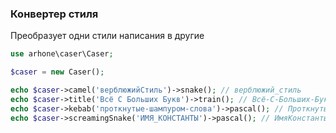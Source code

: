 ### Конвертер стиля
Преобразует одни стили написания в другие

```php
use arhone\caser\Caser;

$caser = new Caser();

echo $caser->camel('верблюжийСтиль')->snake(); // верблюжий_стиль
echo $caser->title('Всё С Больших Букв')->train(); // Всё-С-Больших-Букв
echo $caser->kebab('проткнутые-шампуром-слова')->pascal(); // ПроткнутыеШампуромСлова
echo $caser->screamingSnake('ИМЯ_КОНСТАНТЫ')->pascal(); // ИмяКонстанты
```
